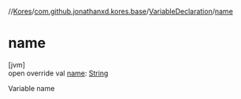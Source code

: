 //[Kores](../../../index.md)/[com.github.jonathanxd.kores.base](../index.md)/[VariableDeclaration](index.md)/[name](name.md)

# name

[jvm]\
open override val [name](name.md): [String](https://kotlinlang.org/api/latest/jvm/stdlib/kotlin/-string/index.html)

Variable name
